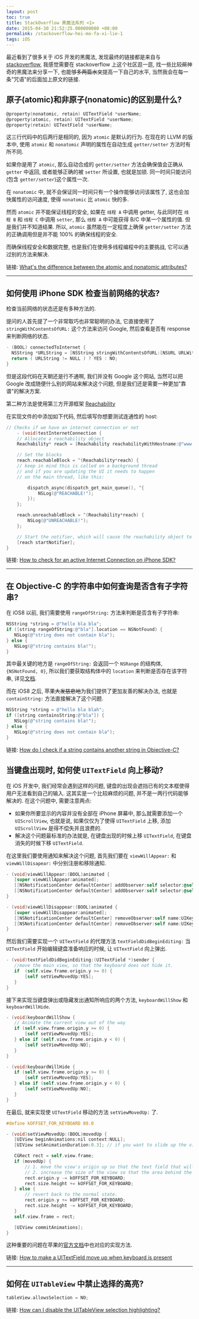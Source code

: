 ```yaml
---
layout: post
toc: true
title: StackOverflow 黑魔法系列 <1>
date: 2015-04-30 21:52:25.000000000 +08:00
permalink: /stackoverflow-hei-mo-fa-xi-lie-1
tags: iOS
---
```



最近看到了很多关于 iOS 开发的黑魔法, 发现最终的链接都是来自与 [stackoverflow](http://stackoverflow.com/), 我感觉需要在 stackoverflow 上这个社区逛一逛, 找一些比较~~屌~~神奇的黑魔法来分享一下, 也能够~~多两篇水文~~提高一下自己的水平, 当然我会在每一条"咒语"的后面加上原文的链接.

## 原子(atomic)和非原子(nonatomic)的区别是什么?

~~~objectivec
@property(nonatomic, retain) UITextField *userName;
@property(atomic, retain) UITextField *userName;
@property(retain) UITextField *userName;
~~~

这三行代码中的后两行是相同的, 因为 `atomic` 是默认的行为. 在现在的 LLVM 的版本中, 使用 `atomic` 和 `nonatomic` 声明的属性在自动生成 `getter/setter` 方法时有所不同.

如果你是用了 `atomic`, 那么自动合成的 `getter/setter` 方法会确保值会正确从 `getter` 中返回, 或者能够正确的被 `setter` 所设置, 也就是加锁. 同一时间只能访问(包含 `getter/setter`)这个属性一次.

在 `nonatomic` 中, 就不会保证同一时间只有一个操作能够访问该属性了, 这也会加快属性的访问速度, 使得 `nonatomic` 比 `atomic` 快的多.

然而 `atomic` 并不能保证线程的安全, 如果在 `线程 A` 中调用 getter, 与此同时在 `线程 B` 和 `线程 C` 中调用 `setter`, 那么 `线程 A` 中可能获得 B/C 中某一个属性的值. 但是我们并不知道结果. 所以, `atomic` 虽然能在一定程度上确保 `getter/setter` 方法的正确调用但是并不能 100% 的确保线程的安全.

而确保线程安全和数据完整, 也是我们在使用多线程编程中的主要挑战, 它可以通过别的方法来解决.

链接: [What's the difference between the atomic and nonatomic attributes?](http://stackoverflow.com/questions/588866/whats-the-difference-between-the-atomic-and-nonatomic-attributes)

----

## 如何使用 iPhone SDK 检查当前网络的状态?

检查当前网络的状态还是有多种方法的.

提问的人首先提了一个非常取巧也非常聪明的办法, 它直接使用了 `stringWithContentsOfURL:` 这个方法来访问 Google, 然后查看是否有 response 来判断网络的状态.

~~~objectivec
- (BOOL) connectedToInternet {
  NSString *URLString = [NSString stringWithContentsOfURL:[NSURL URLWithString:@"http://www.google.com"]];
  return ( URLString != NULL ) ? YES : NO;
}
~~~

但是这段代码在天朝还是行不通啊, 我们并没有 Google 这个网站, 当然可以把 Google 改成随便什么别的网站来解决这个问题, 但是我们还是需要一种更加"靠谱"的解决方案.

第二种方法是使用第三方开源框架 [Reachability](https://github.com/tonymillion/Reachability)

在实现文件的中添加如下代码, 然后填写你想要测试连通性的 host:

~~~objectivec
// Checks if we have an internet connection or not
    - (void)testInternetConnection {   
    // Allocate a reachability object
    Reachability* reach = [Reachability reachabilityWithHostname:@"www.google.com"];

    // Set the blocks
    reach.reachableBlock = ^(Reachability*reach) {
    // keep in mind this is called on a background thread
    // and if you are updating the UI it needs to happen
    // on the main thread, like this:

        dispatch_async(dispatch_get_main_queue(), ^{
            NSLog(@"REACHABLE!");
        });
    };

    reach.unreachableBlock = ^(Reachability*reach) {
        NSLog(@"UNREACHABLE!");
    };

    // Start the notifier, which will cause the reachability object to retain itself!
    [reach startNotifier];
}
~~~

链接: [How to check for an active Internet Connection on iPhone SDK?](http://stackoverflow.com/questions/1083701/how-to-check-for-an-active-internet-connection-on-iphone-sdk)

----

## 在 Objective-C 的字符串中如何查询是否含有子字符串?

在 iOS8 以前, 我们需要使用 `rangeOfString:` 方法来判断是否含有子字符串:

~~~objectivec
NSString *string = @"hello bla bla";
if ([string rangeOfString:@"bla"].location == NSNotFound) {
   NSLog(@"string does not contain bla");
} else {
   NSLog(@"string contains bla!");
}
~~~

其中最关键的地方是 `rangeOfString:` 会返回一个 `NSRange` 的结构体, `{NSNotFound, 0}`, 所以我们要获取结构体中的 `location` 来判断是否存在该字符串, 详见[文档](https://developer.apple.com/library/mac/documentation/Cocoa/Reference/Foundation/Classes/NSString_Class/index.html#//apple_ref/occ/instm/NSString/rangeOfString:).

而在 iOS8 之后, 苹果~~大发慈悲地~~为我们提供了更加友善的解决办法, 也就是 `containString:` 方法直接解决了这个问题.

~~~objectivec
NSString *string = @"hello bla blah";
if ([string containsString:@"bla"]) {
   NSLog(@"string contains bla!");
} else {
   NSLog(@"string does not contain bla");
}
~~~

链接: [How do I check if a string contains another string in Objective-C?](http://stackoverflow.com/questions/2753956/how-do-i-check-if-a-string-contains-another-string-in-objective-c)

## 当键盘出现时, 如何使 `UITextField` 向上移动?

在 iOS 开发中, 我们经常会遇到这样的问题, 键盘的出现会遮挡已有的文本框使得用户无法看到自己的输入. 这其实是一个比较麻烦的问题, 并不是一两行代码能够解决的. 在这个问题中, 需要注意两点:

* 如果你所要显示的内容并没有全部在 iPhone 屏幕中, 那么就需要添加一个 `UIScrollView`, 也就是说, 如果仅仅为了使得 `UITextField` 上移, 添加 `UIScrollView` 是得不偿失并且浪费的.
* 解决这个问题最标准的办法就是, 在键盘出现的时候上移 `UITextField`, 在键盘消失的时候下移 `UITextField`.

在这里我们要使用通知来解决这个问题, 首先我们要在 `viewWillAppear:` 和 `viewWillDisapear:` 中分别注册和移除通知.

~~~objectivec
- (void)viewWillAppear:(BOOL)animated {
   [super viewWillAppear:animated];
   [[NSNotificationCenter defaultCenter] addObserver:self selector:@selector(keyboardWillShow) name:UIKeyboardWillShowNotification object:nil];
   [[NSNotificationCenter defaultCenter] addObserver:self selector:@selector(keyboardWillHide) name:UIKeyboardWillHideNotification object:nil];
}

- (void)viewWillDisappear:(BOOL)animated {
   [super viewWillDisappear:animated];
   [[NSNotificationCenter defaultCenter] removeObserver:self name:UIKeyboardWillShowNotification object:nil];
   [[NSNotificationCenter defaultCenter] removeObserver:self name:UIKeyboardWillHideNotification object:nil];
}
~~~

然后我们需要实现一个 `UITextField` 的代理方法 `textFieldDidBeginEditing:` 当 `UITextField` 开始编辑键盘准备响应的时候, 让 `UITextField` 向上弹出.

~~~objectivec
- (void)textFieldDidBeginEditing:(UITextField *)sender {
   //move the main view, so that the keyboard does not hide it.
   if  (self.view.frame.origin.y >= 0) {
       [self setViewMovedUp:YES];
   }
}
~~~

接下来实现当键盘弹出或隐藏发出通知所响应的两个方法, `keyboardWillShow` 和 `keyboardWillHide`.

~~~objectivec
- (void)keyboardWillShow {
   // Animate the current view out of the way
   if (self.view.frame.origin.y >= 0) {
       [self setViewMovedUp:YES];
   } else if (self.view.frame.origin.y < 0) {
       [self setViewMovedUp:NO];
   }
}

- (void)keyboardWillHide {
   if (self.view.frame.origin.y >= 0) {
       [self setViewMovedUp:YES];
   } else if (self.view.frame.origin.y < 0) {
       [self setViewMovedUp:NO];
   }
}
~~~

在最后, 就来实现使 `UITextField` 移动的方法 `setViewMovedUp:` 了.

~~~objectivec
#define kOFFSET_FOR_KEYBOARD 80.0

- (void)setViewMovedUp:(BOOL)movedUp {
   [UIView beginAnimations:nil context:NULL];
   [UIView setAnimationDuration:0.3]; // if you want to slide up the view

   CGRect rect = self.view.frame;
   if (movedUp) {
       // 1. move the view's origin up so that the text field that will be hidden come above the keyboard
       // 2. increase the size of the view so that the area behind the keyboard is covered up.
       rect.origin.y -= kOFFSET_FOR_KEYBOARD;
       rect.size.height += kOFFSET_FOR_KEYBOARD;
   } else {
       // revert back to the normal state.
       rect.origin.y += kOFFSET_FOR_KEYBOARD;
       rect.size.height -= kOFFSET_FOR_KEYBOARD;
   }
   self.view.frame = rect;

   [UIView commitAnimations];
}
~~~

这种重要的问题在苹果的[官方文档](https://developer.apple.com/library/ios/documentation/StringsTextFonts/Conceptual/TextAndWebiPhoneOS/KeyboardManagement/KeyboardManagement.html#//apple_ref/doc/uid/TP40009542-CH5-SW7)中也对应的实现方法.

链接: [How to make a UITextField move up when keyboard is present](http://stackoverflow.com/questions/1126726/how-to-make-a-uitextfield-move-up-when-keyboard-is-present)

----

## 如何在 `UITableView` 中禁止选择的高亮?

~~~objectivec
tableView.allowsSelection = NO;
~~~

链接: [How can I disable the UITableView selection highlighting?](http://stackoverflow.com/questions/190908/how-can-i-disable-the-uitableview-selection-highlighting)
